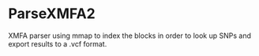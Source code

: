 # ParseXMFA2
 XMFA parser using mmap to index the blocks in order to look up SNPs and export results to a .vcf format.
